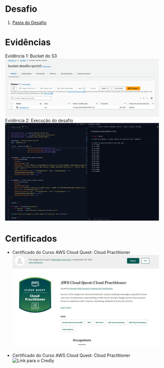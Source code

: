 # Desafio

1. [Pasta do Desafio](./Desafio/)

# Evidências

Evidência 1: Bucket do S3
![Evidência 1](./Evidencias/Bucket-S3.png)
Evidência 2: Execução do desafio
![Evidência 2](./Evidencias/execucao-desafio.png)

# Certificados

- Certificado do Curso AWS Cloud Quest: Cloud Practitioner
  ![Foto no repositório](./Certificados/certificado-Cloud-Quest.png)

- Certificado do Curso AWS Cloud Quest: Cloud Practitioner
  ![Link para o Credly](https://www.credly.com/badges/0f606199-789b-429e-a953-3202774f9799/public_url)
